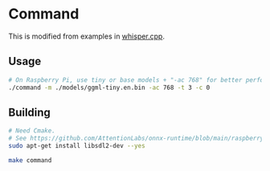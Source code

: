# Command

This is modified from examples in [whisper.cpp](https://github.com/ggerganov/whisper.cpp).

## Usage

```bash
# On Raspberry Pi, use tiny or base models + "-ac 768" for better performance
./command -m ./models/ggml-tiny.en.bin -ac 768 -t 3 -c 0
```

## Building
```bash
# Need Cmake.
# See https://github.com/AttentionLabs/onnx-runtime/blob/main/raspberry-pi-4b/build.sh
sudo apt-get install libsdl2-dev --yes
```

```bash
make command
```